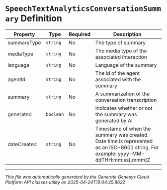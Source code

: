 # `SpeechTextAnalyticsConversationSummary` Definition

| Property | Type | Required | Description |
|----------|------|----------|-------------|
| summaryType | `string` | No | The type of summary |
| mediaType | `string` | No | The media type of the associated interaction |
| language | `string` | No | Language of the summary |
| agentId | `string` | No | The id of the agent associated with the summary |
| summary | `string` | No | A summarization of the conversation transcription |
| generated | `boolean` | No | Indicates whether or not the summary was generated by AI |
| dateCreated | `string` | No | Timestamp of when the summary was created. Date time is represented as an ISO-8601 string. For example: yyyy-MM-ddTHH:mm:ss[.mmm]Z |

---

*This file was automatically generated by the Generate Genesys Cloud Platform API classes utility on 2025-04-24T15:04:25.862Z*